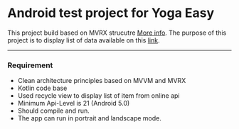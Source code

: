 # Android test project for Yoga Easy

This project build based on MVRX strucutre [More info](https://github.com/airbnb/MvRx).
The purpose of this project is to display list of data available on this [link](https://www.yogaeasy.de/api/v1/products?page=0).

----------

### Requirement

- Clean architecture principles based on MVVM and MVRX
- Kotlin code base
- Used recycle view to display list of item from online api
- Minimum Api-Level is 21 (Android 5.0)
- Should compile and run.
- The app can run in portrait and landscape mode.
